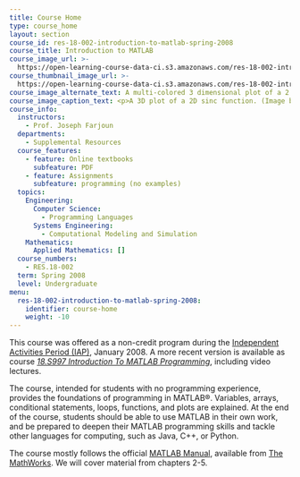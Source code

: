 ```yaml
---
title: Course Home
type: course_home
layout: section
course_id: res-18-002-introduction-to-matlab-spring-2008
course_title: Introduction to MATLAB
course_image_url: >-
  https://open-learning-course-data-ci.s3.amazonaws.com/res-18-002-introduction-to-matlab-spring-2008/830547395aefdce81c5e4f16624d5c3b_res-18-002s08.jpg
course_thumbnail_image_url: >-
  https://open-learning-course-data-ci.s3.amazonaws.com/res-18-002-introduction-to-matlab-spring-2008/e961bbc20206a77085b91bc54baee908_res-18-002s08-th.jpg
course_image_alternate_text: A multi-colored 3 dimensional plot of a 2 dimensional sinc function.
course_image_caption_text: <p>A 3D plot of a 2D sinc function. (Image by MIT OpenCourseWare.)</p>
course_info:
  instructors:
    - Prof. Joseph Farjoun
  departments:
    - Supplemental Resources
  course_features:
    - feature: Online textbooks
      subfeature: PDF
    - feature: Assignments
      subfeature: programming (no examples)
  topics:
    Engineering:
      Computer Science:
        - Programming Languages
      Systems Engineering:
        - Computational Modeling and Simulation
    Mathematics:
      Applied Mathematics: []
  course_numbers:
    - RES.18-002
  term: Spring 2008
  level: Undergraduate
menu:
  res-18-002-introduction-to-matlab-spring-2008:
    identifier: course-home
    weight: -10
---
```

This course was offered as a non-credit program during the [Independent Activities Period (IAP)](http://web.mit.edu/iap/about/index.html), January 2008. A more recent version is available as course [_18.S997 Introduction To MATLAB Programming_](./resolveuid/df24ba19002e5b0339ab8ace6e254ffd), including video lectures.

The course, intended for students with no programming experience, provides the foundations of programming in MATLAB®. Variables, arrays, conditional statements, loops, functions, and plots are explained. At the end of the course, students should be able to use MATLAB in their own work, and be prepared to deepen their MATLAB programming skills and tackle other languages for computing, such as Java, C++, or Python.

The course mostly follows the official [MATLAB Manual](http://www.mathworks.com/access/helpdesk/help/pdf_doc/matlab/getstart.pdf), available from [The MathWorks](http://www.mathworks.com/). We will cover material from chapters 2-5.
